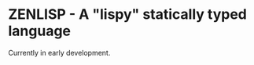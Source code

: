 ZENLISP - A "lispy" statically typed language
=========================================

Currently in early development.
